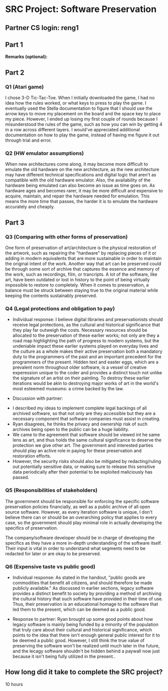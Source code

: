SRC Project: Software Preservation
==================================

<!-- TODO: Fill this out. Text between arrow symbols (like this) is
a Markdown comment; you can delete the text and the arrow symbols. -->

## Partner CS login: reng1

## Part 1

**Remarks (optional):** <!-- Answer here -->

## Part 2

### Q1 (Atari game)

I chose 3-D Tic-Tac-Toe. When I initially downloaded the game, I had no idea how the rules worked, or what keys to press to play the game. I eventually used the Stella documentation to figure that I should use the arrow keys to move my placement on the board and the space key to place my piece. However, I ended up losing my first couple of rounds because I misunderstood the rules of the game, such as how you can win by getting 4 in a row across different layers. I would've appreciated additional documentation on how to play the game, instead of having me figure it out through trial and error.

### Q2 (HW emulator assumptions)

When new architectures come along, it may become more difficult to emulate the old hardware on the new architecture, as the new architecture may have different technical specifications and digital logic that aren't as compatible with the old hardware emulator. Also, the availability of the hardware being emulated can also become an issue as time goes on. As hardware ages and becomes rarer, it may be more difficult and expensive to acquire, maintain, and repair the hardware needed for emulation. This means the more time that passes, the harder it is to emulate the hardware accurately and cheaply.

## Part 3

### Q3 (Comparing with other forms of preservation)

One form of preservation of art/architecture is the physical restoration of the artwork, such as repairing the "hardware" by replacing pieces of it or adding in modern equivalents that are more sustainable in order to maintain the original intent of the work. Another way that art can be preserved could be through some sort of archive that captures the essence and memory of the work, such as recordings, film, or trancripts. A lot of the software, like art, have been outdated or lost in history to the point of being virtually impossible to restore to completely. When it comes to preservation, a balance must be struck between staying true to the original material while keeping the contents sustainably preserved.

### Q4 (Legal protections and obligation to pay)

* Individual response: I believe digital libraries and preservationists should receive legal protections, as the cultural and historical significance that they play far outweigh the costs. Necessary resources should be allocated to the preservation of these earlier works; not only are they a road map highlighting the path of progress to modern systems, but the undeniable impact these earlier systems played on everyday lives and the culture as a whole makes their active preservation both a mandatory duty to the programmers of the past and an important precedent for the programmers of the present.  Hidden text and easter eggs, which are a prevalent norm throughout older software, is a vessel of creative experession unique to the coder and provides a distinct touch not unlike the signature of an artist on their painting. To destroy these earlier iterations would be akin to destroying major works of art in the world's most esteemed museums: a crime backed by the law.

* Discussion with partner: 
- I described my ideas to implement complete legal backings of all archived software, so that not only are they accessible but they are a necessary component that software companies must assist in creating.
- Ryan disagrees, he thinks the privacy and ownership risk of such archives being open to the public can be a huge liability.
- We came to the agreement that software should be viewed int he same lens as art, and thus holds the same cultural significance to deserve the protection we give other art. The government and interested parties should play an active role in paying for these preservation and restoration efforts.
- However, the security risks should also be mitigated by redacting/ruling out potentially sensitive data, or making sure to release this sensitive data periodically after their potential to be exploited maliciously has passed.

### Q5 (Responsibilities of stakeholders)

The government should be responsible for enforcing the specific software preservation policies financially, as well as a public archive of all open source software. However, as every iteration software is unique, I don't believe there can or should be an overarching policy that applies to every case, so the government should play minimal role in actually developing the specifics of preservation.

The company/software developer should be in charge of developing the specifics as they have a more in-depth understanding of the software itself. Their input is vital in order to understand what segments need to be redacted for later or are okay to be preserved.

### Q6 (Expensive taste vs public good)

* Individual response: 
As stated in the handout, "public goods are commodities that benefit all citizens, and should therefore be made publicly available." As discussed in earlier sections, legacy software provides a distinct benefit to society by providing a method of archiving the cultural history that such software have provided in their time of use. Thus, their preservation is an educational homage to the software that led them to the present, which can be deemed as a public good. 

* Response to partner: 
Ryan brought up some good points about how legacy software is mainly being funded by a minority of the population that truly care about their cultural and historical significance, which points to the idea that there isn't enough general public interest for it to be deemed a public good. However, I still think the true value of preserving the software won't be realized until much later in the future, and the lecagy software shouldn't be hidden behind a paywall now just because it isn't being fully utilized in the present..

<!-- Answer here -->

## How long did it take to complete the SRC project?
10 hours